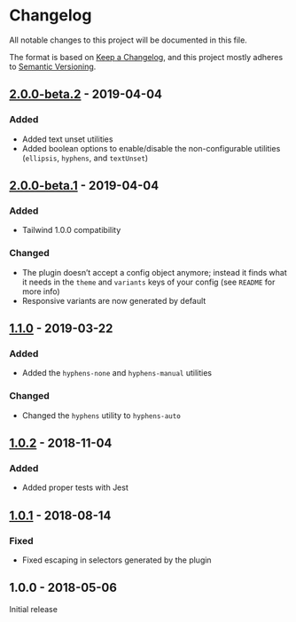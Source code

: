 # Changelog

All notable changes to this project will be documented in this file.

The format is based on [Keep a Changelog](https://keepachangelog.com/en/1.0.0/),
and this project mostly adheres to [Semantic Versioning](https://semver.org/spec/v2.0.0.html).

## [2.0.0-beta.2] - 2019-04-04

### Added
- Added text unset utilities
- Added boolean options to enable/disable the non-configurable utilities (`ellipsis`, `hyphens`, and `textUnset`)

## [2.0.0-beta.1] - 2019-04-04

### Added
- Tailwind 1.0.0 compatibility

### Changed
- The plugin doesn’t accept a config object anymore; instead it finds what it needs in the `theme` and `variants` keys of your config (see `README` for more info)
- Responsive variants are now generated by default

## [1.1.0] - 2019-03-22

### Added
- Added the `hyphens-none` and `hyphens-manual` utilities

### Changed
- Changed the `hyphens` utility to `hyphens-auto`

## [1.0.2] - 2018-11-04

### Added
- Added proper tests with Jest

## [1.0.1] - 2018-08-14

### Fixed
- Fixed escaping in selectors generated by the plugin

## 1.0.0 - 2018-05-06

Initial release

[Unreleased]: https://github.com/benface/tailwindcss-typography/compare/v2.0.0-beta.2...HEAD
[2.0.0-beta.2]: https://github.com/benface/tailwindcss-typography/compare/v2.0.0-beta.1...v2.0.0-beta.2
[2.0.0-beta.1]: https://github.com/benface/tailwindcss-typography/compare/v1.1.0...v2.0.0-beta.1
[1.1.0]: https://github.com/benface/tailwindcss-typography/compare/v1.0.2...v1.1.0
[1.0.2]: https://github.com/benface/tailwindcss-typography/compare/v1.0.1...v1.0.2
[1.0.1]: https://github.com/benface/tailwindcss-typography/compare/v1.0.0...v1.0.1
